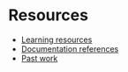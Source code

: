 # Resources

- [Learning resources](learning-resources.md)
- [Documentation references](doc-references.md)
- [Past work](past-work.md) 
